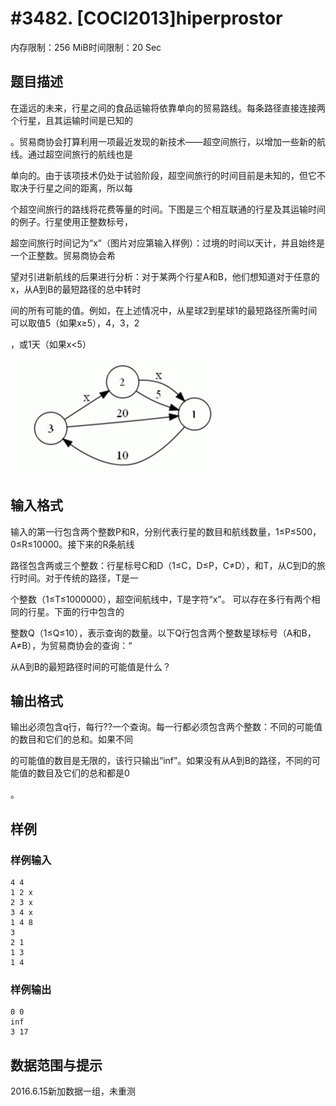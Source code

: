 # #3482. [COCI2013]hiperprostor

内存限制：256 MiB时间限制：20 Sec

## 题目描述

在遥远的未来，行星之间的食品运输将依靠单向的贸易路线。每条路径直接连接两个行星，且其运输时间是已知的

。贸易商协会打算利用一项最近发现的新技术&mdash;&mdash;超空间旅行，以增加一些新的航线。通过超空间旅行的航线也是

单向的。由于该项技术仍处于试验阶段，超空间旅行的时间目前是未知的，但它不取决于行星之间的距离，所以每

个超空间旅行的路线将花费等量的时间。下图是三个相互联通的行星及其运输时间的例子。行星使用正整数标号，

超空间旅行时间记为&ldquo;x&rdquo;（图片对应第输入样例）：过境的时间以天计，并且始终是一个正整数。贸易商协会希

望对引进新航线的后果进行分析：对于某两个行星A和B，他们想知道对于任意的x，从A到B的最短路径的总中转时

间的所有可能的值。例如，在上述情况中，从星球2到星球1的最短路径所需时间可以取值5（如果x&ge;5），4，3，2

，或1天（如果x<5）

![](upload/201403/aa.jpg)

 

## 输入格式

输入的第一行包含两个整数P和R，分别代表行星的数目和航线数量，1&le;P&le;500，0&le;R&le;10000。接下来的R条航线

路径包含两或三个整数：行星标号C和D（1&le;C，D&le;P，C&ne;D），和T，从C到D的旅行时间。对于传统的路径，T是一

个整数（1&le;T&le;1000000），超空间航线中，T是字符&ldquo;x&rdquo;。 可以存在多行有两个相同的行星。下面的行中包含的

整数Q（1&le;Q&le;10），表示查询的数量。以下Q行包含两个整数星球标号（A和B，A&ne;B），为贸易商协会的查询：&ldquo;

从A到B的最短路径时间的可能值是什么？

## 输出格式

输出必须包含q行，每行??一个查询。每一行都必须包含两个整数：不同的可能值的数目和它们的总和。如果不同

的可能值的数目是无限的，该行只输出&ldquo;inf&rdquo;。如果没有从A到B的路径，不同的可能值的数目及它们的总和都是0

。

## 样例

### 样例输入

    
    4 4
    1 2 x
    2 3 x
    3 4 x
    1 4 8
    3
    2 1
    1 3
    1 4
    
    
    

### 样例输出

    
    0 0
    inf
    3 17
    

## 数据范围与提示

 2016.6.15新加数据一组，未重测
